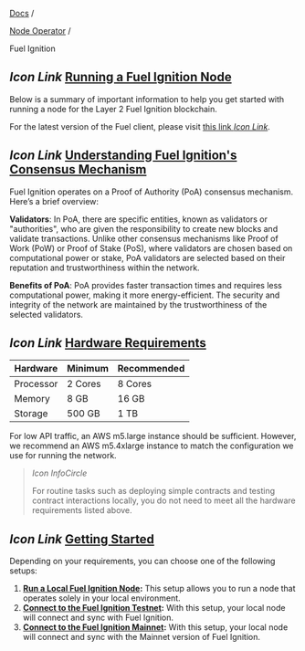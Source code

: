 [Docs](https://docs.fuel.network/) /

[Node Operator](https://docs.fuel.network/docs/node-operator/) /

Fuel Ignition

## _Icon Link_ [Running a Fuel Ignition Node](https://docs.fuel.network/docs/node-operator/fuel-ignition/\#running-a-fuel-ignition-node)

Below is a summary of important information to help you get started with running a node for the Layer 2 Fuel Ignition blockchain.

For the latest version of the Fuel client, please visit [this link _Icon Link_](https://github.com/FuelLabs/fuel-core).

## _Icon Link_ [Understanding Fuel Ignition's Consensus Mechanism](https://docs.fuel.network/docs/node-operator/fuel-ignition/\#understanding-fuel-ignitions-consensus-mechanism)

Fuel Ignition operates on a Proof of Authority (PoA) consensus mechanism. Here’s a brief overview:

**Validators**: In PoA, there are specific entities, known as validators or "authorities", who are given the responsibility to create new blocks and validate transactions. Unlike other consensus mechanisms like Proof of Work (PoW) or Proof of Stake (PoS), where validators are chosen based on computational power or stake, PoA validators are selected based on their reputation and trustworthiness within the network.

**Benefits of PoA**: PoA provides faster transaction times and requires less computational power, making it more energy-efficient. The security and integrity of the network are maintained by the trustworthiness of the selected validators.

## _Icon Link_ [Hardware Requirements](https://docs.fuel.network/docs/node-operator/fuel-ignition/\#hardware-requirements)

| Hardware | Minimum | Recommended |
| --- | --- | --- |
| Processor | 2 Cores | 8 Cores |
| Memory | 8 GB | 16 GB |
| Storage | 500 GB | 1 TB |

For low API traffic, an AWS m5.large instance should be sufficient. However, we recommend an AWS m5.4xlarge instance to match the configuration we use for running the network.

> _Icon InfoCircle_
>
> For routine tasks such as deploying simple contracts and testing contract interactions locally, you do not need to meet all the hardware requirements listed above.

## _Icon Link_ [Getting Started](https://docs.fuel.network/docs/node-operator/fuel-ignition/\#getting-started)

Depending on your requirements, you can choose one of the following setups:

1. **[Run a Local Fuel Ignition Node](https://docs.fuel.network/docs/node-operator/fuel-ignition/local-node/):** This setup allows you to run a node that operates solely in your local environment.
2. **[Connect to the Fuel Ignition Testnet](https://docs.fuel.network/docs/node-operator/fuel-ignition/testnet-node/):** With this setup, your local node will connect and sync with Fuel Ignition.
3. **[Connect to the Fuel Ignition Mainnet](https://docs.fuel.network/docs/node-operator/fuel-ignition/mainnet-node/):** With this setup, your local node will connect and sync with the Mainnet version of Fuel Ignition.